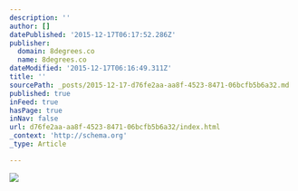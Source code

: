 ```yaml
---
description: ''
author: []
datePublished: '2015-12-17T06:17:52.286Z'
publisher:
  domain: 8degrees.co
  name: 8degrees.co
dateModified: '2015-12-17T06:16:49.311Z'
title: ''
sourcePath: _posts/2015-12-17-d76fe2aa-aa8f-4523-8471-06bcfb5b6a32.md
published: true
inFeed: true
hasPage: true
inNav: false
url: d76fe2aa-aa8f-4523-8471-06bcfb5b6a32/index.html
_context: 'http://schema.org'
_type: Article

---
```

![](http://8degrees.co/wp-content/uploads/2015/09/destacado_bbvatourism_626x381_0.gif)